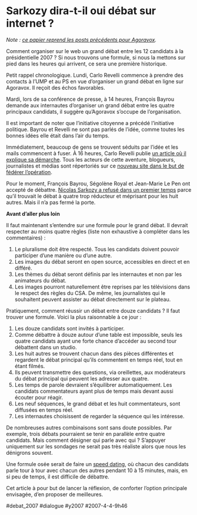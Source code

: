 # Sarkozy dira-t-il oui débat sur internet ?

*Note : [ce papier reprend les posts précédents pour Agoravox](http://www.agoravox.fr/article.php3?id_article=21892).*

Comment organiser sur le web un grand débat entre les 12 candidats à la présidentielle 2007 ? Si nous trouvons une formule, si nous la mettons sur pied dans les heures qui arrivent, ce sera une première historique.

Petit rappel chronologique. Lundi, Carlo Revelli commence à prendre des contacts à l’UMP et au PS en vue d’organiser un grand débat en ligne sur Agoravox. Il reçoit des échos favorables.

Mardi, lors de sa conférence de presse, à 14 heures, François Bayrou demande aux internautes d’organiser un grand débat entre les quatre principaux candidats, il suggère qu’Agoravox s’occupe de l’organisation.

Il est important de noter que l’initiative citoyenne a précédé l’initiative politique. Bayrou et Revelli ne sont pas parlés de l’idée, comme toutes les bonnes idées elle était dans l’air du temps.

Immédiatement, beaucoup de gens se trouvent séduits par l’idée et les mails commencent à fuser. À 16 heures, Carlo Revelli publie [un article où il explique sa démarche](http://www.agoravox.fr/article.php3?id_article=21843). Tous les acteurs de cette aventure, blogueurs, journalistes et médias sont répertoriés sur ce [nouveau site dans le but de fédérer l’opération](http://debat.agoravox.fr).

Pour le moment, François Bayrou, Ségolène Royal et Jean-Marie Le Pen ont accepté de débattre. [Nicolas Sarkozy a refusé dans un premier temps](http://fr.news.yahoo.com/03042007/5/sarkozy-oppose-une-fin-de-non-recevoir-la-demande-de.html) parce qu’il trouvait le débat à quatre trop réducteur et méprisant pour les huit autres. Mais il n’a pas fermé la porte.

**Avant d’aller plus loin**

Il faut maintenant s’entendre sur une formule pour le grand débat. Il devrait respecter au moins quatre règles (liste non exhaustive à compléter dans les commentaires) :

1. Le pluralisme doit être respecté. Tous les candidats doivent pouvoir participer d’une manière ou d’une autre.
2. Les images du débat seront en open source, accessibles en direct et en différé.
3. Les thèmes du débat seront définis par les internautes et non par les animateurs du débat.
4. Les images pourront naturellement être reprises par les télévisions dans le respect des règles du CSA. De même, les journalistes qui le souhaitent peuvent assister au débat directement sur le plateau.

Pratiquement, comment réussir un débat entre douze candidats ? Il faut trouver une formule. Voici la plus raisonnable à ce jour :

1. Les douze candidats sont invités à participer.
2. Comme débattre à douze autour d’une table est impossible, seuls les quatre candidats ayant une forte chance d’accéder au second tour débattent dans un studio.
3. Les huit autres se trouvent chacun dans des pièces différentes et regardent le débat principal qu’ils commentent en temps réel, tout en étant filmés.
4. Ils peuvent transmettre des questions, via oreillettes, aux modérateurs du débat principal qui peuvent les adresser aux quatre.
5. Les temps de parole devraient s’équilibrer automatiquement. Les candidats commentateurs ayant plus de temps mais devant aussi écouter pour réagir.
6. Les neuf séquences, le grand débat et les huit commentateurs, sont diffusées en temps réel.
7. Les internautes choisissent de regarder la séquence qui les intéresse.

De nombreuses autres combinaisons sont sans doute possibles. Par exemple, trois débats pourraient se tenir en parallèle entre quatre candidats. Mais comment désigner qui parle avec qui ? S’appuyer uniquement sur les sondages ne serait pas très réaliste alors que nous les dénigrons souvent.

Une formule osée serait de faire un [speed dating](sarkozy-dit-nom-au-debat.md), où chacun des candidats parle tour à tour avec chacun des autres pendant 10 à 15 minutes, mais, en si peu de temps, il est difficile de débattre.

Cet article à pour but de lancer la réflexion, de conforter l’option principale envisagée, d’en proposer de meilleures.

#debat_2007 #dialogue #y2007 #2007-4-4-9h46

